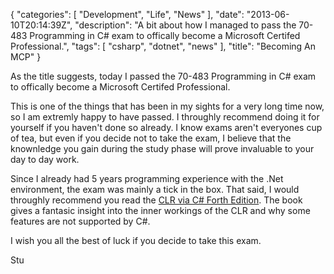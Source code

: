 {
    "categories": [ "Development", "Life", "News" ],
    "date": "2013-06-10T20:14:39Z",
    "description": "A bit about how I managed to pass the 70-483 Programming in C# exam to offically become a Microsoft Certifed Professional.",
    "tags": [ "csharp", "dotnet", "news" ],
    "title": "Becoming An MCP"
}

As the title suggests, today I passed the 70-483 Programming in C# exam to offically become a Microsoft Certifed Professional.
<!--more-->

This is one of the things that has been in my sights for a very long time now, so I am extremly happy to have passed. I throughly recommend doing it for yourself if you haven't done so already. I know exams aren't everyones cup of tea, but even if you decide not to take the exam, I believe that the knownledge you gain during the study phase will prove invaluable to your day to day work.

Since I already had 5 years programming experience with the .Net environment, the exam was mainly a tick in the box. That said, I would throughly recommend you read the [CLR via C# Forth Edition](http://www.amazon.co.uk/CLR-via-Developer-Reference-ebook/dp/B00AA36R4U/ref=tmm_kin_title_0/277-8084778-0056569). The book gives a fantasic insight into the inner workings of the CLR and why some features are not supported by C#.

I wish you all the best of luck if you decide to take this exam.

Stu